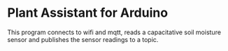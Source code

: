 # Plant Assistant for Arduino

This program connects to wifi and mqtt, reads a capacitative soil moisture sensor and publishes the sensor readings to a topic. 



